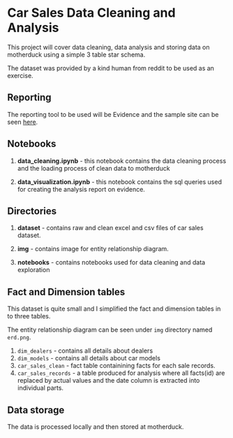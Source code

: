 # Car Sales Data Cleaning and Analysis

This project will cover data cleaning, data analysis and storing data on motherduck using a simple 3 table star schema.

The dataset was provided by a kind human from reddit to be used as an exercise.

## Reporting

The reporting tool to be used will be Evidence and the sample site can be seen [here](https://krtmlry.github.io/car_sales_evidence_repo/).


## Notebooks

1. **data_cleaning.ipynb** - this notebook contains the data cleaning process and the loading process of clean data to motherduck

2. **data_visualization.ipynb** - this notebook contains the sql queries used for creating the analysis report on evidence.


## Directories

1. **dataset** - contains raw and clean excel and csv files of car sales dataset.

2. **img** - contains image for entity relationship diagram.

3. **notebooks** - contains notebooks used for data cleaning and data exploration


## Fact and Dimension tables

This dataset is quite small and I simplified the fact and dimension tables in to three tables.

The entity relationship diagram can be seen under `img` directory named `erd.png`.

1. `dim_dealers` - contains all details about dealers
2. `dim_models` - contains all details about car models
3. `car_sales_clean` - fact table containining facts for each sale records.
4. `car_sales_records` - a table produced for analysis where all facts(id) are replaced by actual values and the date column is extracted into individual parts.


## Data storage

The data is processed locally and then stored at motherduck.







